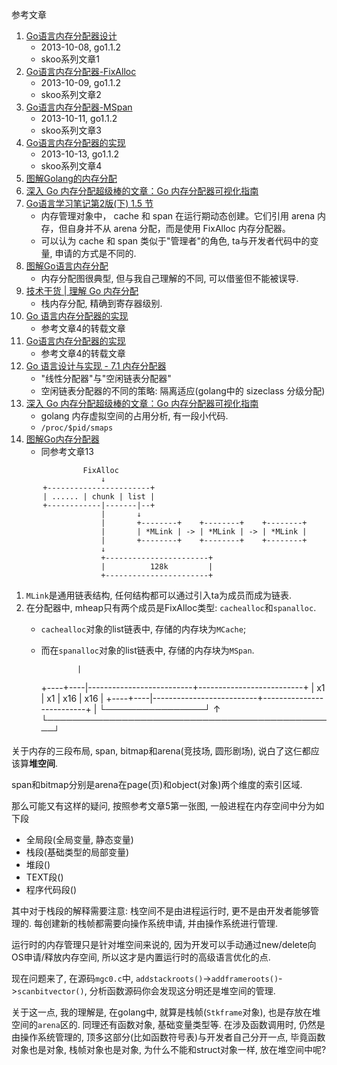 参考文章

1. [Go语言内存分配器设计](http://skoo.me/go/2013/10/08/go-memory-manage-system-design)
    - 2013-10-08, go1.1.2
    - skoo系列文章1
2. [Go语言内存分配器-FixAlloc](http://skoo.me/go/2013/10/09/go-memory-manage-system-fixalloc)
    - 2013-10-09, go1.1.2
    - skoo系列文章2
3. [Go语言内存分配器-MSpan](http://skoo.me/go/2013/10/11/go-memory-manage-system-span)
    - 2013-10-11, go1.1.2
    - skoo系列文章3
4. [Go语言内存分配器的实现](http://skoo.me/go/2013/10/13/go-memory-manage-system-alloc)
    - 2013-10-13, go1.1.2
    - skoo系列文章4
5. [图解Golang的内存分配](https://blog.csdn.net/i6448038/article/details/91356580)
6. [深入 Go 内存分配超级棒的文章：Go 内存分配器可视化指南](https://www.toutiao.com/i6777555732402274830/)
7. [Go语言学习笔记第2版(下) 1.5 节]()
    - 内存管理对象中， cache 和 span 在运⾏期动态创建。它们引⽤ arena 内存，但⾃⾝并不从 arena 分配，⽽是使⽤ FixAlloc 内存分配器。
    - 可以认为 cache 和 span 类似于"管理者"的角色, ta与开发者代码中的变量, 申请的方式是不同的.
8. [图解Go语言内存分配](https://mp.weixin.qq.com/s/Hm8egXrdFr5c4-v--VFOtg)
    - 内存分配图很典型, 但与我自己理解的不同, 可以借鉴但不能被误导.
9. [技术干货 | 理解 Go 内存分配](https://cloud.tencent.com/developer/article/1861429)
    - 栈内存分配, 精确到寄存器级别.
10. [Go 语言内存分配器的实现](https://github.com/unknwon/gcblog/blob/master/content/05-go-memory-locator.md)
    - 参考文章4的转载文章
11. [Go语言内存分配器的实现](https://cloud.tencent.com/developer/article/1065363)
    - 参考文章4的转载文章
12. [Go 语言设计与实现 - 7.1 内存分配器](https://draveness.me/golang/docs/part3-runtime/ch07-memory/golang-memory-allocator/)
    - "线性分配器"与"空闲链表分配器"
    - 空闲链表分配器的不同的策略: 隔离适应(golang中的 sizeclass 分级分配)
13. [深入 Go 内存分配超级棒的文章：Go 内存分配器可视化指南](https://www.toutiao.com/i6777555732402274830/)
    - golang 内存虚拟空间的占用分析, 有一段小代码.
    - `/proc/$pid/smaps`
14. [图解Go内存分配器](https://tonybai.com/2020/02/20/a-visual-guide-to-golang-memory-allocator-from-ground-up/)
    - 同参考文章13

```
                FixAlloc
                    ↓ 
       +-----------------------+ 
       | ...... | chunk | list |
       +------------|-------|--+ 
                    |       ↓
                    |       +--------+    +--------+    +--------+
                    |       | *MLink | -> | *MLink | -> | *MLink |
                    |       +--------+    +--------+    +--------+
                    ↓
                    +-----------------------+ 
                    |          128k         |
                    +-----------------------+ 
```

1. `MLink`是通用链表结构, 任何结构都可以通过引入ta为成员而成为链表. 
2. 在分配器中, mheap只有两个成员是FixAlloc类型: `cachealloc`和`spanalloc`. 
    - `cachealloc`对象的list链表中, 存储的内存块为`MCache`;
    - 而在`spanalloc`对象的list链表中, 存储的内存块为`MSpan`.

                  |
        +----+----|--------------------------+--------------------------+
        | x1 | x1 |            x16           |            x16           |
        +----+----|--------------------------+--------------------------+
           |   └────────────────┘                          ↑
           └───────────────────────────────────────────────┘


关于内存的三段布局, span, bitmap和arena(竞技场, 圆形剧场), 说白了这仨都应该算**堆空间**. 

span和bitmap分别是arena在page(页)和object(对象)两个维度的索引区域.

那么可能又有这样的疑问, 按照参考文章5第一张图, 一般进程在内存空间中分为如下段

- 全局段(全局变量, 静态变量)
- 栈段(基础类型的局部变量)
- 堆段()
- TEXT段()
- 程序代码段()

其中对于栈段的解释需要注意: 栈空间不是由进程运行时, 更不是由开发者能够管理的. 每创建新的栈帧都需要向操作系统申请, 并由操作系统进行管理.

运行时的内存管理只是针对堆空间来说的, 因为开发可以手动通过new/delete向OS申请/释放内存空间, 所以这才是内置运行时的高级语言优化的点.

现在问题来了, 在源码`mgc0.c`中, `addstackroots()`->`addframeroots()`->`scanbitvector()`, 分析函数源码你会发现这分明还是堆空间的管理. 

关于这一点, 我的理解是, 在golang中, 就算是栈帧(`Stkframe`对象), 也是存放在堆空间的`arena`区的. 同理还有函数对象, 基础变量类型等. 在涉及函数调用时, 仍然是由操作系统管理的, 顶多这部分(比如函数符号表)与开发者自己分开一点, 毕竟函数对象也是对象, 栈帧对象也是对象, 为什么不能和struct对象一样, 放在堆空间中呢?
